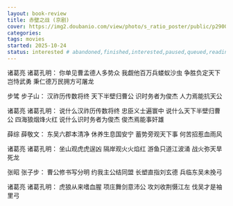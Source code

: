 ```yaml
---
layout: book-review
title: 赤壁之战 (京剧)
cover: https://img2.doubanio.com/view/photo/s_ratio_poster/public/p2900364851.webp
categories:
tags: movies
started: 2025-10-24
status: interested # abandoned,finished,interested,paused,queued,reading,reread
---
```


诸葛亮 诸葛孔明： 你单见曹孟德人多势众 我觑他百万兵蝼蚁沙虫 争胜负定天下岂恃武勇 秉仁德万民拥方可屠龙

步骘 步子山： 汉祚历传数将终 天下半壁归曹公 识时务者为俊杰 人力焉能抗天公

诸葛亮 诸葛孔明： 说什么汉祚历传数将终 忠臣义士遍寰中 说什么天下半壁归曹公 四海狼烟烽火红 说什么识时务者为俊杰 俊杰焉能事奸雄

薛综 薛敬文： 东吴六郡本清净 休养生息国安宁 蓄势旁观天下事 何苦招惹血雨风

诸葛亮 诸葛孔明： 坐山观虎虎逞凶 隔岸观火火焰红 游鱼只道江波涌 战火弥天旱死龙

张昭 张子步： 曹公修书写分明 约我主公结同盟 长塑直指刘玄德 兵临东吴未挽弓

诸葛亮 诸葛孔明： 虎狼从来嗜血腥 项庄舞剑意沛公 攻刘收荆慑江左 伐吴才是袖里弓
